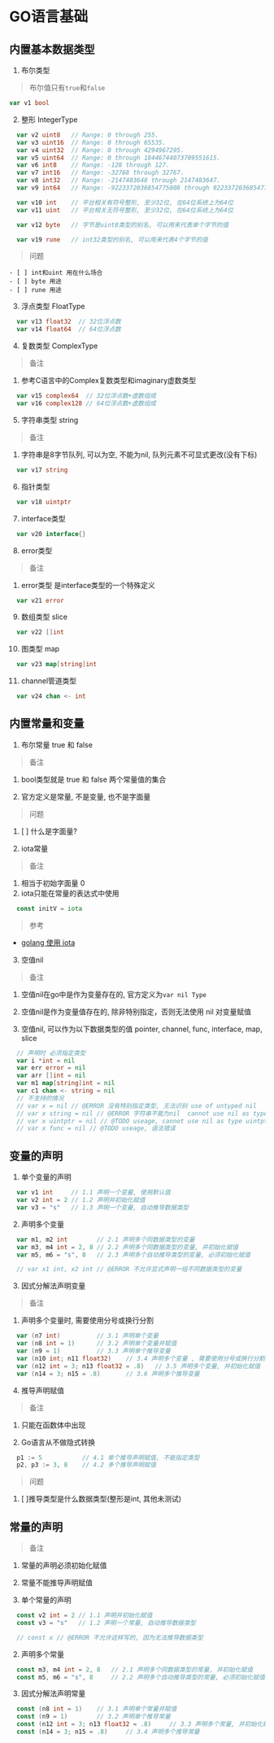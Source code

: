 # GO语言基础

## 内置基本数据类型

1. 布尔类型

> 布尔值只有`true`和`false`

```go
var v1 bool
```

2. 整形 IntegerType

```go
  var v2 uint8   // Range: 0 through 255.
  var v3 uint16  // Range: 0 through 65535.
  var v4 uint32  // Range: 0 through 4294967295.
  var v5 uint64  // Range: 0 through 18446744073709551615.
  var v6 int8    // Range: -128 through 127.
  var v7 int16   // Range: -32768 through 32767.
  var v8 int32   // Range: -2147483648 through 2147483647.
  var v9 int64   // Range: -9223372036854775808 through 9223372036854775807.

  var v10 int    // 平台相关有符号整形, 至少32位, 在64位系统上为64位
  var v11 uint   // 平台相关无符号整形, 至少32位, 在64位系统上为64位

  var v12 byte   // 字节是uint8类型的别名, 可以用来代表单个字节的值

  var v19 rune   // int32类型的别名, 可以用来代表4个字节的值
```

> 问题

    - [ ] int和uint 用在什么场合
    - [ ] byte 用途
    - [ ] rune 用途

3. 浮点类型 FloatType

```go
  var v13 float32  // 32位浮点数
  var v14 float64  // 64位浮点数
```

4. 复数类型 ComplexType

> 备注

  1. 参考C语言中的Complex复数类型和imaginary虚数类型

```go
  var v15 complex64  // 32位浮点数+虚数组成
  var v16 complex128 // 64位浮点数+虚数组成
```

5. 字符串类型 string

> 备注

  1. 字符串是8字节队列, 可以为空, 不能为nil, 队列元素不可显式更改(没有下标)

```go
  var v17 string
```

6. 指针类型

```go
  var v18 uintptr
```

7. interface类型

```go
  var v20 interface{}
```

8. error类型

> 备注

  1. error类型 是interface类型的一个特殊定义

```go
  var v21 error
```

9. 数组类型 slice

```go
  var v22 []int
```

10. 图类型 map

```go
  var v23 map[string]int
```

11. channel管道类型

```go
  var v24 chan <- int
```

## 内置常量和变量

1. 布尔常量 true 和 false

> 备注

  1. bool类型就是 true 和 false 两个常量值的集合

  2. 官方定义是常量, 不是变量, 也不是字面量

> 问题

  1. [ ] 什么是字面量?

2. iota常量

> 备注

  1. 相当于初始字面量 0
  2. iota只能在常量的表达式中使用

```go
  const initV = iota
```

> 参考
 - [golang 使用 iota](https://studygolang.com/articles/2192)

3. 空值nil

> 备注

  1. 空值nil在go中是作为变量存在的, 官方定义为`var nil Type`

  2. 空值nil是作为变量值存在的, 除非特别指定，否则无法使用 nil 对变量赋值
  
  3. 空值nil, 可以作为以下数据类型的值 pointer, channel, func, interface, map, slice

```go
  // 声明时 必须指定类型
  var i *int = nil
  var err error = nil
  var arr []int = nil
  var m1 map[string]int = nil
  var c1 chan <- string = nil
  // 不支持的情况
  // var x = nil // @ERROR 没有特别指定类型, 无法识别 use of untyped nil
  // var x string = nil // @ERROR 字符串不能为nil  cannot use nil as type string in assignment
  // var x uintptr = nil // @TODO useage, cannot use nil as type uintptr in assignment
  // var x func = nil // @TODO useage, 语法错误
```

## 变量的声明

1. 单个变量的声明

```go
  var v1 int     // 1.1 声明一个变量, 使用默认值
  var v2 int = 2 // 1.2 声明并初始化赋值
  var v3 = "s"   // 1.3 声明一个变量, 自动推导数据类型
```

2. 声明多个变量

```go
  var m1, m2 int        // 2.1 声明多个同数据类型的变量
  var m3, m4 int = 2, 8 // 2.2 声明多个同数据类型的变量, 并初始化赋值
  var m5, m6 = "s", 8   // 2.3 声明多个自动推导类型的变量, 必须初始化赋值

  // var x1 int, x2 int // @ERROR 不允许显式声明一组不同数据类型的变量
```

3. 因式分解法声明变量

> 备注

  1. 声明多个变量时, 需要使用分号或换行分割

```go
  var (n7 int)          // 3.1 声明单个变量
  var (n8 int = 1)      // 3.2 声明单个变量并赋值
  var (n9 = 1)          // 3.3 声明单个推导变量
  var (n10 int; n11 float32)    // 3.4 声明多个变量 , 需要使用分号或换行分割
  var (n12 int = 3; n13 float32 = .8)   // 3.5 声明多个变量, 并初始化赋值
  var (n14 = 3; n15 = .8)       // 3.6 声明多个推导变量
```

4. 推导声明赋值

> 备注

  1. 只能在函数体中出现

  2. Go语言从不做隐式转换

```go
  p1 := 5           // 4.1 单个推导声明赋值, 不能指定类型
  p2, p3 := 3, 8    // 4.2 多个推导声明赋值
```

> 问题

  1. [ ]推导类型是什么数据类型(整形是int, 其他未测试)


## 常量的声明

> 备注

  1. 常量的声明必须初始化赋值

  2. 常量不能推导声明赋值

1. 单个常量的声明

```go
  const v2 int = 2 // 1.1 声明并初始化赋值
  const v3 = "s"   // 1.2 声明一个常量, 自动推导数据类型

  // const x // @ERROR 不允许这样写的, 因为无法推导数据类型
```

2. 声明多个常量

```go
  const m3, m4 int = 2, 8   // 2.1 声明多个同数据类型的常量, 并初始化赋值
  const m5, m6 = "s", 8     // 2.2 声明多个自动推导类型的常量, 必须初始化赋值
```

3. 因式分解法声明常量

```go
  const (n8 int = 1)    // 3.1 声明单个常量并赋值
  const (n9 = 1)        // 3.2 声明单个推导常量
  const (n12 int = 3; n13 float32 = .8)     // 3.3 声明多个常量, 并初始化赋值
  const (n14 = 3; n15 = .8)     // 3.4 声明多个推导常量
```
